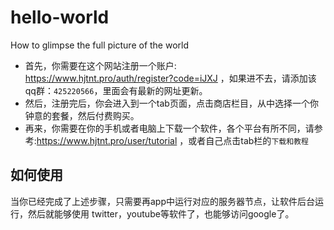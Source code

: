 # hello-world

How to glimpse the full picture of the world

- 首先，你需要在这个网站注册一个账户: https://www.hjtnt.pro/auth/register?code=iJXJ
，如果进不去，请添加该qq群：`425220566`，里面会有最新的网址更新。
- 然后，注册完后，你会进入到一个tab页面，点击商店栏目，从中选择一个你钟意的套餐，然后付费购买。
- 再来，你需要在你的手机或者电脑上下载一个软件，各个平台有所不同，请参考:https://www.hjtnt.pro/user/tutorial
，或者自己点击tab栏的`下载和教程`

## 如何使用
当你已经完成了上述步骤，只需要再app中运行对应的服务器节点，让软件后台运行，然后就能够使用 twitter，youtube等软件了，也能够访问google了。

